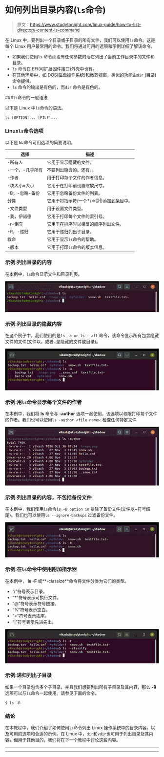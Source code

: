 # 如何列出目录内容(`ls`命令)

> 原文：<https://www.studytonight.com/linux-guide/how-to-list-directory-content-ls-command>

在 Linux 中，要列出一个目录或子目录的所有文件，我们可以使用`ls`命令。这是每个 Linux 用户最常用的命令。我们将通过可用的选项和示例详细了解该命令。

*   如果我们使用`ls` 命令而没有任何参数的话它列出了当前工作目录中的文件和目录。
*   `ls` 命令在 EFI(可扩展固件接口)外壳中也有。
*   在其他环境中，如 DOS(磁盘操作系统)和微软视窗，类似的功能由`dir` (目录)命令提供。
*   `ls` 命令的输出是有色的，而`dir` 命令是有色的。

###`ls`命令的一般语法

以下是 Linux 中`ls`命令的语法。

```
ls [OPTION]... [FILE]...
```

### Linux`ls`命令选项

以下是 **ls** 命令可用选项的简要说明。

| 选择 | 描述 |
| --- | --- |
| -所有人 | 它用于显示隐藏的文件。 |
| -一个，-几乎所有 | 不要列出隐含的。还有。。 |
| -作者 | 用于打印每个文件的作者信息。 |
| -块大小=大小 | 它用于在打印前设置缩放尺寸。 |
| -B，-忽略-备份 | 它用于忽略备份文件的列表。 |
| 分类 | 它用于将指示符(一个*/=>@&#124;)添加到条目中。 |
| -文件类型 | 用于设置文件类型。 |
| -我，伊诺德 | 它用于打印每个文件的索引号。 |
| -r-倒车 | 它用于在排序时以相反的顺序列出文件。 |
| -R，-递归 | 它用于递归列出子目录。 |
| 救命 | 它用于显示`ls`命令的帮助。 |
| -版本 | 它用于打印`ls`命令的版本信息。 |

### 示例:列出目录的内容

在本例中，`ls`命令显示文件和目录列表。

![ls command](img/712dc7173aacfc11b0c0b5b7a63bfe0d.png)

### 示例:列出目录的隐藏内容

在这个例子中，我们使用的是`ls -a or ls --all` 命令，该命令显示所有包含隐藏文件的文件(文件以。或者..是隐藏的文件或目录)。

![ls command](img/d7b934cc11a638863c4b16f464ba7fc3.png)

### 示例:用`ls`命令显示每个文件的作者

在本例中，我们将 **ls** 命令与 **-author** 选项一起使用，该选项以权限打印每个文件的作者。我们也可以使用`ls -author <file name>.`检查任何特定文件

![ls command](img/ca78248d7cd380af64683590b272d21d.png)

### 示例:列出目录的内容，不包括备份文件

在本例中，我们使用`ls`命令`ls -B option in` 排除了备份文件(文件以~符号结尾)。我们也可以使用`ls --ignore-backups` 过滤备份文件。

![ls command](img/0f0af9699ba315e7a2025a222341d738.png)

### 示例:在`ls`命令中使用附加指示器

在本例中， **ls -F** 或**-classize**命令将文件分类为它们的类型。

*   “/”符号表示目录。
*   “*”符号表示可执行文件。
*   “@”符号表示符号链接。
*   “%”符号表示空白。
*   “=”符号表示插座。
*   “|”符号表示先进先出。

![](img/b6a6d1c5f515e6b5f1f519e6a68bac17.png)

### 示例:递归列出子目录

如果一个目录包含多个子目录，并且我们想要列出所有子目录及其内容，那么 **-R** 选项可以与`ls`命令一起使用。请参见下面的命令。

```
$ ls -R
```

### 结论

在本教程中，我们介绍了如何使用`ls`命令列出 Linux 操作系统中的目录内容，以及可用的选项和合适的示例。在 Linux 中，`dir`和`vdir`也可用于列出目录及其内容，但用于其他目的。我们将在下一个教程中讨论这些内容。

* * *

* * *